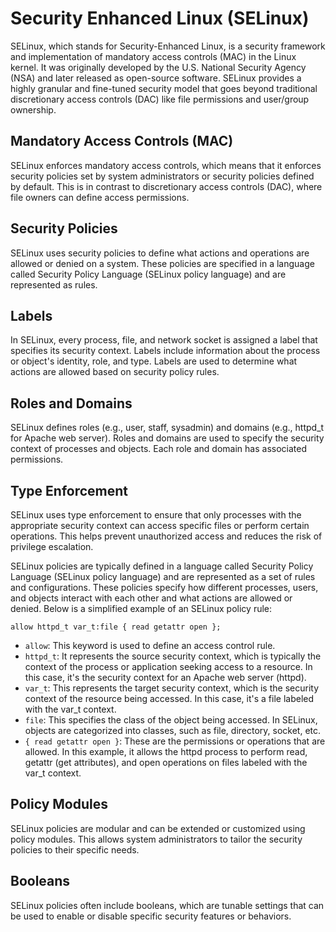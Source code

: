 # Security Enhanced Linux (SELinux)
SELinux, which stands for Security-Enhanced Linux, is a security framework and implementation of mandatory access controls (MAC) in the Linux kernel. It was originally developed by the U.S. National Security Agency (NSA) and later released as open-source software. SELinux provides a highly granular and fine-tuned security model that goes beyond traditional discretionary access controls (DAC) like file permissions and user/group ownership.

## Mandatory Access Controls (MAC)
SELinux enforces mandatory access controls, which means that it enforces security policies set by system administrators or security policies defined by default. This is in contrast to discretionary access controls (DAC), where file owners can define access permissions.
## Security Policies
SELinux uses security policies to define what actions and operations are allowed or denied on a system. These policies are specified in a language called Security Policy Language (SELinux policy language) and are represented as rules.
## Labels
In SELinux, every process, file, and network socket is assigned a label that specifies its security context. Labels include information about the process or object's identity, role, and type. Labels are used to determine what actions are allowed based on security policy rules.
## Roles and Domains
SELinux defines roles (e.g., user, staff, sysadmin) and domains (e.g., httpd_t for Apache web server). Roles and domains are used to specify the security context of processes and objects. Each role and domain has associated permissions.
## Type Enforcement
SELinux uses type enforcement to ensure that only processes with the appropriate security context can access specific files or perform certain operations. This helps prevent unauthorized access and reduces the risk of privilege escalation.

SELinux policies are typically defined in a language called Security Policy Language (SELinux policy language) and are represented as a set of rules and configurations. These policies specify how different processes, users, and objects interact with each other and what actions are allowed or denied. Below is a simplified example of an SELinux policy rule:

```
allow httpd_t var_t:file { read getattr open };
```

- ```allow```: This keyword is used to define an access control rule.
- ```httpd_t```: It represents the source security context, which is typically the context of the process or application seeking access to a resource. In this case, it's the security context for an Apache web server (httpd).
- ```var_t```: This represents the target security context, which is the security context of the resource being accessed. In this case, it's a file labeled with the var_t context.
- ```file```: This specifies the class of the object being accessed. In SELinux, objects are categorized into classes, such as file, directory, socket, etc.
- ```{ read getattr open }```: These are the permissions or operations that are allowed. In this example, it allows the httpd process to perform read, getattr (get attributes), and open operations on files labeled with the var_t context.


## Policy Modules
SELinux policies are modular and can be extended or customized using policy modules. This allows system administrators to tailor the security policies to their specific needs.
## Booleans
SELinux policies often include booleans, which are tunable settings that can be used to enable or disable specific security features or behaviors.
